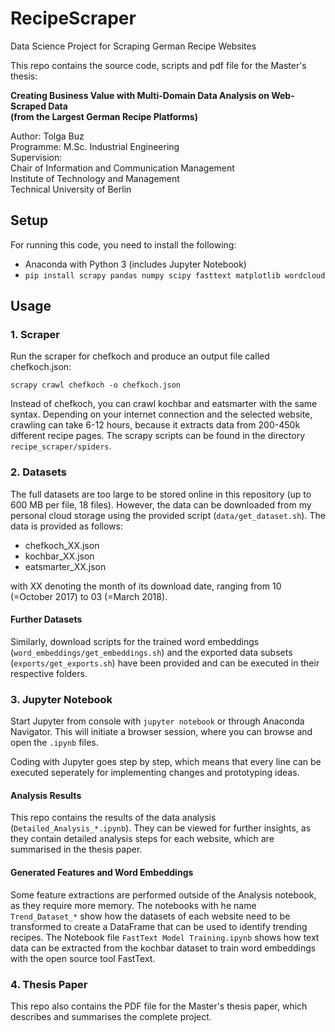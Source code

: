 # RecipeScraper
Data Science Project for Scraping German Recipe Websites

This repo contains the source code, scripts and pdf file for the Master's thesis:  

**Creating Business Value with Multi-Domain Data Analysis on Web-Scraped Data**  
**(from the Largest German Recipe Platforms)**

Author: Tolga Buz  
Programme: M.Sc. Industrial Engineering  
Supervision:  
Chair of Information and Communication Management  
Institute of Technology and Management  
Technical University of Berlin

## Setup
For running this code, you need to install the following:

- Anaconda with Python 3 (includes Jupyter Notebook)
- `pip install scrapy pandas numpy scipy fasttext matplotlib wordcloud`

## Usage

### 1. Scraper
Run the scraper for chefkoch and produce an output file called chefkoch.json:

`scrapy crawl chefkoch -o chefkoch.json`

Instead of chefkoch, you can crawl kochbar and eatsmarter with the same syntax.
Depending on your internet connection and the selected website, crawling can take 6-12 hours, because it extracts data from 200-450k different recipe pages.
The scrapy scripts can be found in the directory `recipe_scraper/spiders`.

### 2. Datasets
The full datasets are too large to be stored online in this repository (up to 600 MB per file, 18 files). However, the data can be downloaded from my personal cloud storage using the provided script (`data/get_dataset.sh`). The data is provided as follows:

- chefkoch_XX.json
- kochbar_XX.json
- eatsmarter_XX.json

with XX denoting the month of its download date, ranging from 10 (=October 2017) to 03 (=March 2018).

#### Further Datasets
Similarly, download scripts for the trained word embeddings (`word_embeddings/get_embeddings.sh`) and the exported data subsets (`exports/get_exports.sh`) have been provided and can be executed in their respective folders.

### 3. Jupyter Notebook
Start Jupyter from console with `jupyter notebook` or through Anaconda Navigator. This will initiate a browser session, where you can browse and open the `.ipynb` files.

Coding with Jupyter goes step by step, which means that every line can be executed seperately for implementing changes and prototyping ideas.

#### Analysis Results
This repo contains the results of the data analysis (`Detailed_Analysis_*.ipynb`). They can be viewed for further insights, as they contain detailed analysis steps for each website, which are summarised in the thesis paper.

#### Generated Features and Word Embeddings
Some feature extractions are performed outside of the Analysis notebook, as they require more memory. The notebooks with he name `Trend_Dataset_*` show how the datasets of each website need to be transformed to create a DataFrame that can be used to identify trending recipes.
The Notebook file `FastText Model Training.ipynb` shows how text data can be extracted from the kochbar dataset to train word embeddings with the open source tool FastText. 

### 4. Thesis Paper
This repo also contains the PDF file for the Master's thesis paper, which describes and summarises the complete project.
